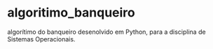 # algoritimo_banqueiro
algorítimo do banqueiro desenolvido em Python, para a disciplina de Sistemas Operacionais.
